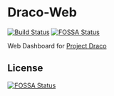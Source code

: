 # Draco-Web

[![Build Status](https://travis-ci.org/calini/draco-web.svg?branch=master)](https://travis-ci.org/calini/draco-web)
[![FOSSA Status](https://app.fossa.io/api/projects/git%2Bgithub.com%2Fcalini%2Fdraco-web.svg?type=shield)](https://app.fossa.io/projects/git%2Bgithub.com%2Fcalini%2Fdraco-web?ref=badge_shield)

Web Dashboard for [Project Draco](https://github.com/calini/draco)

## License
[![FOSSA Status](https://app.fossa.io/api/projects/git%2Bgithub.com%2Fcalini%2Fdraco-web.svg?type=large)](https://app.fossa.io/projects/git%2Bgithub.com%2Fcalini%2Fdraco-web?ref=badge_large)